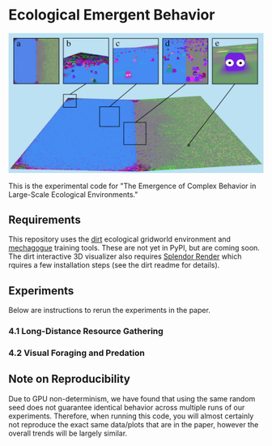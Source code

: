 # Ecological Emergent Behavior
![alt text](https://github.com/jbejjani2022/ecological-emergent-behavior/blob/main/images/fig1.png?raw=true)


This is the experimental code for "The Emergence of Complex Behavior in Large-Scale Ecological Environments."

## Requirements
This repository uses the [dirt](http://www.github.com/aaronwalsman/dirt) ecological gridworld environment and [mechagogue](http://www.github.com/aaronwalsman/mechagogue) training tools.
These are not yet in PyPI, but are coming soon.  The dirt interactive 3D visualizer also requires [Splendor Render](http://www.github.com/aaronwalsman/splendor-render)
which rquires a few installation steps (see the dirt readme for details).

## Experiments
Below are instructions to rerun the experiments in the paper.
### 4.1 Long-Distance Resource Gathering

### 4.2 Visual Foraging and Predation

## Note on Reproducibility
Due to GPU non-determinism, we have found that using the same random seed does not guarantee identical behavior across multiple runs of our experiments.
Therefore, when running this code, you will almost certainly not reproduce the exact same data/plots that are in the paper, however the overall trends will be largely similar.
